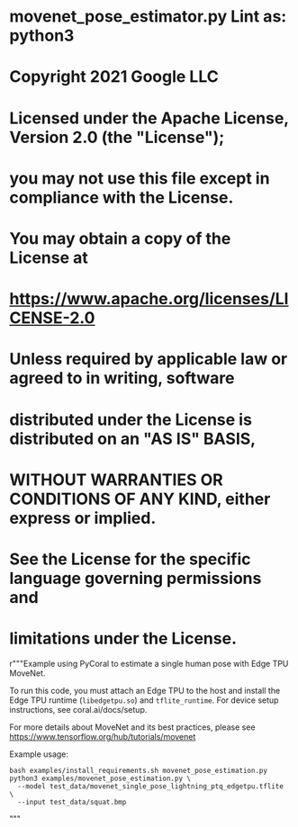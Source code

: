 # movenet_pose_estimator.py Lint as: python3
# Copyright 2021 Google LLC
#
# Licensed under the Apache License, Version 2.0 (the "License");
# you may not use this file except in compliance with the License.
# You may obtain a copy of the License at
#
#     https://www.apache.org/licenses/LICENSE-2.0
#
# Unless required by applicable law or agreed to in writing, software
# distributed under the License is distributed on an "AS IS" BASIS,
# WITHOUT WARRANTIES OR CONDITIONS OF ANY KIND, either express or implied.
# See the License for the specific language governing permissions and
# limitations under the License.
r"""Example using PyCoral to estimate a single human pose with Edge TPU MoveNet.

To run this code, you must attach an Edge TPU to the host and
install the Edge TPU runtime (`libedgetpu.so`) and `tflite_runtime`. For
device setup instructions, see coral.ai/docs/setup.

For more details about MoveNet and its best practices, please see
https://www.tensorflow.org/hub/tutorials/movenet

Example usage:
```
bash examples/install_requirements.sh movenet_pose_estimation.py
python3 examples/movenet_pose_estimation.py \
  --model test_data/movenet_single_pose_lightning_ptq_edgetpu.tflite  \
  --input test_data/squat.bmp
```
"""
